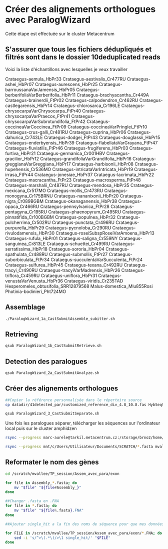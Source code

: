 # Créer des alignements orthologues avec ParalogWizard
Cette étape est effectuée sur le cluster Metacentrum

## S'assurer que tous les fichiers dédupliqués et filtrés sont dans le dossier 10deduplicated reads
Voici la liste d'échantillons avec lesquelles je veux travailler

Crataegus-aemula_HbPr33
Crataegus-aestivalis_Cr477RU
Crataegus-ashei_HbPr07
Crataegus-aurescens_HbPr25
Crataegus-barroussanaVarJamensis_HbPr05
Crataegus-berberifoliaVarBerberifolia_HbPr11
Crataegus-brachyacantha_Cr449A
Crataegus-brainerdii_FtPr02
Crataegus-calpodendron_Cr462RU
Crataegus-castlegarensis_HbPr14
Crataegus-chlorosarca_Cr196LE
Crataegus-chrysocarpaVarChrysocarpa_FtPr40
Crataegus-chrysocarpaVarPraecox_FtPr41
Crataegus-chrysocarpaVarSubrotundifolia_FtPr42
Crataegus-coccineaVarCoccinea_FtPr09
Crataegus-coccineaVarPringlei_FtPr10
Crataegus-crus-galli_Cr481RU
Crataegus-cuprina_HbPr06
Crataegus-dahurica_Cr743LE
Crataegus-dodgei_FtPr43
Crataegus-douglassii_HbPr15
Crataegus-enderbyensis_HbPr39
Crataegus-flabellataVarGrayana_FtPr47
Crataegus-fluviatilis_FtPr46
Crataegus-frugiferens_HbPr03
Crataegus-furtiva_HbPr21
Crataegus-germanica_Cr001HBV
Crataegus-gracilior_HbPr12
Crataegus-grandifoliaVarGrandifolia_HbPr16
Crataegus-greggianaVarGreggiana_HbPr17
Crataegus-harbisonii_HbPr08
Crataegus-hupehensis_Cr536MO
Crataegus-intricataVarIntricata_HbPr19
Crataegus-irrasa_FtPr44
Crataegus-jonesiae_HbPr37
Crataegus-lacrimata_HbPr22
Crataegus-macracantha_FtPr23
Crataegus-macrosperma_FtPr48
Crataegus-marshalii_Cr487RU
Crataegus-mendosa_HbPr35
Crataegus-mexicana_Cr517MO
Crataegus-mollis_Cr473RU
Crataegus-monogyna_Cr175BRNU
Crataegus-nananixonii_HbPr20
Crataegus-nigra_Cr089BGBM
Crataegus-okanaganensis_HbPr38
Crataegus-opaca_Cr466RU
Crataegus-pennsylvanica_FtPr28
Crataegus-pentagyna_Cr195RU
Crataegus-phaenopyrum_Cr495RU
Crataegus-pinnatifida_Cr100BGBM
Crataegus-populnea_HbPr32
Crataegus-pulcherrima_Cr502RU
Crataegus-punctata_Cr496RU
Crataegus-purpurella_HbPr29
Crataegus-pycnoloba_Cr290RU
Crataegus-rivulodamensis_HbPr30
Crataegus-roseiSubspRoseiVarAmoena_HbPr13
Crataegus-rufula_HbPr01
Crataegus-saligna_Cr559NY
Crataegus-sanguinea_Cr813LE
Crataegus-schuettei_Cr499RU
Crataegus-serratissima_HbPr18
Crataegus-sororia_HbPr04
Crataegus-spathulata_Cr488RU
Crataegus-submollis_FtPr27
Crataegus-suborbiculata_FtPr34
Crataegus-succulentaVarSucculenta_FtPr24
Crataegus-sulfurea_HbPr45
Crataegus-texana_Cr492RU
Crataegus-tracyi_Cr490RU
Crataegus-tracyiVarMadrensis_HbPr26
Crataegus-triflora_Cr459RU
Crataegus-uniflora_HbPr31
Crataegus-venustaVarVenusta_HbPr36
Crataegus-viridis_Cr235TAD
Hesperomeles_obtusifolia_SRR12879568
Malus-domestica_Mlu855Rosi
Photinia-bodinieri_Pht724MO


## Assemblage
```bash
./ParalogWizard_1a_CastSubmitAssemble_subitter.sh
```
## Retrieving
 ```bash
qsub ParalogWizard_1b_CastSubmitRetrieve.sh
```

## Detection des paralogues
```bash
qsub ParalogWizard_2a_CastSubmitAnalyze.sh
```

## Créer des alignements orthologues
```bash
##Copier la référence personnalisée dans le répertoire source
cp datadir/41detected_par/customized_reference_div_4.8_10.8.fas HybSeqSource

qsub ParalogWizard_3_CastSubmitSeparate.sh
```
Une fois les paralogues séparer, télécharger les séquences sur l'ordinateur local puis sur le cluster amphidzen
```bash
rsync --progress marc-aurele@tarkil.metacentrum.cz:/storage/brno2/home/marc-aurele/datadir/70concatenated_exon_alignments/*.fasta mnt/c/Users/Utilisateur/Documents/SCRATCH

rsync --progress mnt/c/Users/Utilisateur/Documents/SCRATCH/*.fasta mvallee@aphidzen.irbv.umontreal.ca:/scratch/mvallee/TP_session/Assem_avec_para/exon
```

## Reformater le nom des gènes
```bash
cd /scratch/mvallee/TP_session/Assem_avec_para/exon

for file in Assembly_*.fasta; do
    mv "$file" "${file#Assembly_}"
done

##Changer .fasta en .FNA
for file in *.fasta; do
    mv "$file" "${file%.fasta}.FNA"
done

##Ajouter single_hit a la fin des noms de séquence pour que mes données soient compatibles avec le code d'ELC

for FILE in /scratch/mvallee/TP_session/Assem_avec_para/exon/*.FNA; do
    sed -i 's/^>\(.*\)/>\1 single_hit/' "$FILE"
done
```

